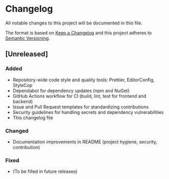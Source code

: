 # Changelog

All notable changes to this project will be documented in this file.

The format is based on [Keep a Changelog](https://keepachangelog.com/en/1.0.0/)
and this project adheres to [Semantic Versioning](https://semver.org/spec/v2.0.0.html).

## [Unreleased]

### Added
- Repository-wide code style and quality tools: Prettier, EditorConfig, StyleCop
- Dependabot for dependency updates (npm and NuGet)
- GitHub Actions workflow for CI (build, lint, test for frontend and backend)
- Issue and Pull Request templates for standardizing contributions
- Security guidelines for handling secrets and dependency vulnerabilities
- This changelog file

### Changed
- Documentation improvements in README (project hygiene, security, contribution)

### Fixed
- (To be filled in future releases)